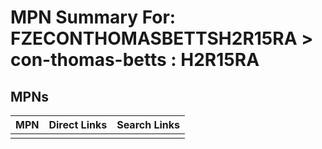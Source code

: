 



# MPN Summary For: FZECONTHOMASBETTSH2R15RA > con-thomas-betts : H2R15RA

## MPNs
  

|MPN|Direct Links|Search Links|
| :--- | :--- | :--- |
||||
